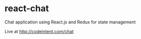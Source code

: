 # react-chat
Chat application using React.js and Redux for state management

Live at http://codeintent.com/chat

